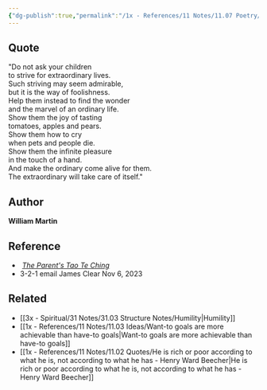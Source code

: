 ```yaml
---
{"dg-publish":true,"permalink":"/1x - References/11 Notes/11.07 Poetry/The wonders of ordinary life - William Martin/","title":"The wonders of ordinary life - William Martin","noteIcon":""}
---
```



## Quote
"Do not ask your children  
to strive for extraordinary lives.  
Such striving may seem admirable,  
but it is the way of foolishness.  
Help them instead to find the wonder  
and the marvel of an ordinary life.  
Show them the joy of tasting  
tomatoes, apples and pears.  
Show them how to cry  
when pets and people die.  
Show them the infinite pleasure  
in the touch of a hand.  
And make the ordinary come alive for them.  
The extraordinary will take care of itself."

## Author
**William Martin**

## Reference
-  [_The Parent's Tao Te Ching_](https://click.convertkit-mail4.com/8ku65dgee0uoh0kdn3purcznzo399/08hwh9hd786m6xul/aHR0cHM6Ly93d3cuYW1hem9uLmNvbS9QYXJlbnRzLVRhby1UZS1DaGluZy1BbmNpZW50L2RwLzE1NjkyNDY2MjkvcmVmPXNyXzFfMT9odmFkaWQ9NTgwNzQ0NDY3MDAyJmh2ZGV2PWMmaHZsb2NwaHk9OTAxNDk3MSZodm5ldHc9ZyZodnFtdD1lJmh2cmFuZD0xNzI0ODgxNjkzNDQzMDUyNDY1OSZodnRhcmdpZD1rd2QtNDIyMjU2MzM1Jmh5ZGFkY3I9ODI2NV8xMzUwMDkxNiZrZXl3b3Jkcz10aGUrcGFyZW50JTI3cyt0YW8rdGUrY2hpbmcmcWlkPTE2OTg5Mzk3NzQmc3I9OC0x)
- 3-2-1 email James Clear Nov 6, 2023

## Related
- [[3x - Spiritual/31 Notes/31.03 Structure Notes/Humility\|Humility]]
- [[1x - References/11 Notes/11.03 Ideas/Want-to goals are more achievable than have-to goals\|Want-to goals are more achievable than have-to goals]]
- [[1x - References/11 Notes/11.02 Quotes/He is rich or poor according to what he is, not according to what he has - Henry Ward Beecher\|He is rich or poor according to what he is, not according to what he has - Henry Ward Beecher]]